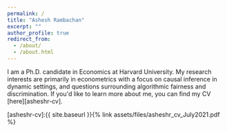 ```yaml
---
permalink: /
title: "Ashesh Rambachan"
excerpt: ""
author_profile: true
redirect_from: 
  - /about/
  - /about.html
---
```


I am a Ph.D. candidate in Economics at Harvard University. My research interests are primarily in econometrics with a focus on causal inference in dynamic settings, and questions surrounding algorithmic fairness and discrimination. If you'd like to learn more about me, you can find my CV [here][asheshr-cv].


[asheshr-cv]:{{ site.baseurl }}{% link assets/files/asheshr_cv_July2021.pdf %}
